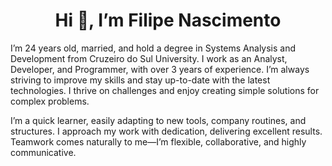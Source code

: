 <h1 align="center">Hi 👋, I’m Filipe Nascimento</h1>

<p>I’m 24 years old, married, and hold a degree in Systems Analysis and Development from Cruzeiro do Sul University.
I work as an Analyst, Developer, and Programmer, with over 3 years of experience. I’m always striving to improve my skills and stay up-to-date with the latest technologies. I thrive on challenges and enjoy creating simple solutions for complex problems.</p>
<p>I’m a quick learner, easily adapting to new tools, company routines, and structures. I approach my work with dedication, delivering excellent results. Teamwork comes naturally to me—I’m flexible, collaborative, and highly communicative.
</p>
  
